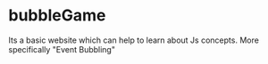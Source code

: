 # bubbleGame
Its a basic website which can help to learn about Js concepts. More specifically "Event Bubbling"
